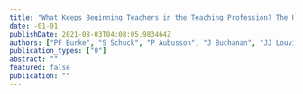 ```yaml
---
title: "What Keeps Beginning Teachers in the Teaching Profession? The Use of Best-Worst Scaling to Quantify Key Factors"
date: -01-01
publishDate: 2021-08-03T04:08:05.983464Z
authors: ["PF Burke", "S Schuck", "P Aubusson", "J Buchanan", "JJ Louviere", "A Prescott", " ..."]
publication_types: ["0"]
abstract: ""
featured: false
publication: ""
---
```


